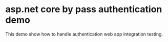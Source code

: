 # asp.net core by pass authentication demo

This demo show how to handle authentication web app integration testing.